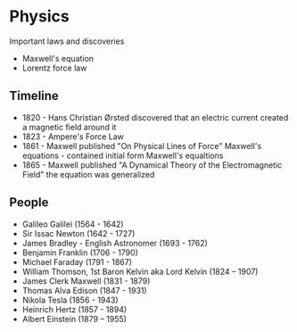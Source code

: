 # Physics

Important laws and discoveries

- Maxwell's equation
- Lorentz force law

## Timeline

- 1820 - Hans Christian Ørsted discovered that an electric current created a magnetic field around it
- 1823 - Ampere's Force Law
- 1861 - Maxwell published "On Physical Lines of Force" Maxwell's equations - contained initial form Maxwell's equaltions
- 1865 - Maxwell published "A Dynamical Theory of the Electromagnetic Field" the equation was generalized

## People

- Galileo Galilei (1564 - 1642)
- Sir Issac Newton (1642 - 1727)
- James Bradley - English Astronomer (1693 - 1762)
- Benjamin Franklin (1706 - 1790)
- Michael Faraday (1791 - 1867)
- William Thomson, 1st Baron Kelvin aka Lord Kelvin (1824 – 1907)
- James Clerk Maxwell (1831 - 1879)
- Thomas Alva Edison (1847 - 1931)
- Nikola Tesla (1856 - 1943)
- Heinrich Hertz (1857 - 1894)
- Albert Einstein (1879 – 1955)
